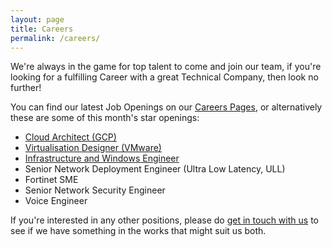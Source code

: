 ```yaml
---
layout: page
title: Careers
permalink: /careers/
---
```


We're always in the game for top talent to come and join our team, if you're looking for a fulfilling Career with a great Technical Company, then look no further!

You can find our latest Job Openings on our [Careers Pages](https://www.google.com/search?q=caci+careers&ibp=htl;jobs), or alternatively these are some of this month's star openings:
- [Cloud Architect (GCP)](https://uk.linkedin.com/jobs/view/solutions-architect-gcp-at-caci-ltd-3560870837?refId=ikEVRujzt9%2B5TvoYNPBjng%3D%3D&trackingId=jE26%2Bh9Jg8MdQ2OIEE%2F9kQ%3D%3D&position=2&pageNum=0&trk=public_jobs_jserp-result_search-card)
- [Virtualisation Designer (VMware)](https://www.checkasalary.co.uk/jobs/job/infrastructure-engineer-kingston-upon-thames-694cafde1b9197d7b93c140d5d29c6f2?utm_campaign=google_jobs_apply&utm_source=google_jobs_apply&utm_medium=organic)
- [Infrastructure and Windows Engineer](https://uk.jooble.org/jdp/-2217416930643252563/Infrastructure-%26-Windows-Engineer-London?utm_campaign=google_jobs_apply&utm_source=google_jobs_apply&utm_medium=organic)
- Senior Network Deployment Engineer (Ultra Low Latency, ULL)
- Fortinet SME
- Senior Network Security Engineer
- Voice Engineer

If you're interested in any other positions, please do [get in touch with us](https://www.caci.co.uk/contact/#contact-form) to see if we have something in the works that might suit us both.

